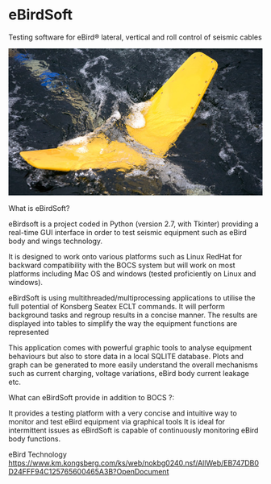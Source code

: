 # eBirdSoft
Testing software for eBird® lateral, vertical and roll control of seismic cables

![Alt text](https://github.com/yoyoberenguer/eBirdSoft/blob/master/ebird-1020x590.jpg)

What is eBirdSoft?

eBirdsoft is a project coded in Python (version 2.7, with Tkinter) providing a real-time GUI interface in order to test seismic equipment such as eBird body and wings technology.

It is designed to work onto various platforms such as Linux RedHat for backward compatibility with the BOCS system but will work on most platforms including Mac OS and windows (tested proficiently on Linux and windows).

eBirdSoft is using multithreaded/multiprocessing applications to utilise the full potential of Konsberg Seatex ECLT commands. 
It will perform background tasks and regroup results in a concise manner.
The results are displayed into tables to simplify the way the equipment functions are represented

This application comes with powerful graphic tools to analyse equipment behaviours but also to store data in a local SQLITE database. Plots and graph can be generated to more easily understand the overall mechanisms such as current charging, voltage variations, eBird body current leakage etc. 

What can eBirdSoft provide in addition to BOCS ?:

It provides a testing platform with a very concise and intuitive way to monitor and
test eBird equipment via graphical tools
It is ideal for intermittent issues as eBirdSoft is capable of continuously monitoring eBird body functions.

eBird Technology
https://www.km.kongsberg.com/ks/web/nokbg0240.nsf/AllWeb/EB747DB0D24FFF94C125765600465A3B?OpenDocument
